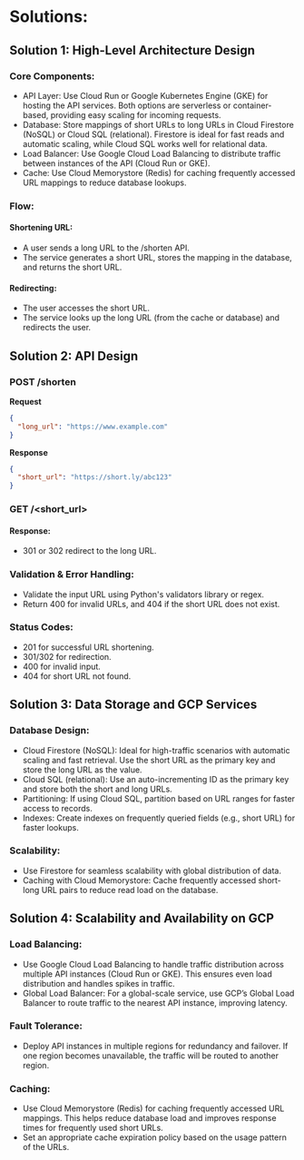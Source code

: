 # Solutions:

## Solution 1: High-Level Architecture Design

### Core Components:

- API Layer: Use Cloud Run or Google Kubernetes Engine (GKE) for hosting the API services. Both options are serverless or container-based, providing easy scaling for incoming requests.
- Database: Store mappings of short URLs to long URLs in Cloud Firestore (NoSQL) or Cloud SQL (relational). Firestore is ideal for fast reads and automatic scaling, while Cloud SQL works well for relational data.
- Load Balancer: Use Google Cloud Load Balancing to distribute traffic between instances of the API (Cloud Run or GKE).
- Cache: Use Cloud Memorystore (Redis) for caching frequently accessed URL mappings to reduce database lookups.

### Flow:

#### Shortening URL:

- A user sends a long URL to the /shorten API.
- The service generates a short URL, stores the mapping in the database, and returns the short URL.

#### Redirecting:

- The user accesses the short URL.
- The service looks up the long URL (from the cache or database) and redirects the user.

## Solution 2: API Design

### POST /shorten

**Request**

```json
{
  "long_url": "https://www.example.com"
}
```

**Response**

```json
{
  "short_url": "https://short.ly/abc123"
}
```

### GET /<short_url>

#### Response:

- 301 or 302 redirect to the long URL.

### Validation & Error Handling:

- Validate the input URL using Python's validators library or regex.
- Return 400 for invalid URLs, and 404 if the short URL does not exist.

### Status Codes:

- 201 for successful URL shortening.
- 301/302 for redirection.
- 400 for invalid input.
- 404 for short URL not found.

## Solution 3: Data Storage and GCP Services

### Database Design:

- Cloud Firestore (NoSQL): Ideal for high-traffic scenarios with automatic scaling and fast retrieval. Use the short URL as the primary key and store the long URL as the value.
- Cloud SQL (relational): Use an auto-incrementing ID as the primary key and store both the short and long URLs.
- Partitioning: If using Cloud SQL, partition based on URL ranges for faster access to records.
- Indexes: Create indexes on frequently queried fields (e.g., short URL) for faster lookups.

### Scalability:

- Use Firestore for seamless scalability with global distribution of data.
- Caching with Cloud Memorystore: Cache frequently accessed short-long URL pairs to reduce read load on the database.

## Solution 4: Scalability and Availability on GCP

### Load Balancing:

- Use Google Cloud Load Balancing to handle traffic distribution across multiple API instances (Cloud Run or GKE). This ensures even load distribution and handles spikes in traffic.
- Global Load Balancer: For a global-scale service, use GCP’s Global Load Balancer to route traffic to the nearest API instance, improving latency.

### Fault Tolerance:

- Deploy API instances in multiple regions for redundancy and failover. If one region becomes unavailable, the traffic will be routed to another region.

### Caching:

- Use Cloud Memorystore (Redis) for caching frequently accessed URL mappings. This helps reduce database load and improves response times for frequently used short URLs.
- Set an appropriate cache expiration policy based on the usage pattern of the URLs.

